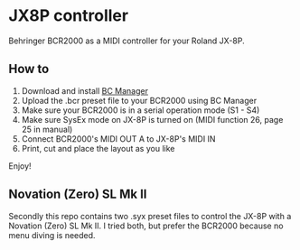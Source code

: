 # JX8P controller

Behringer BCR2000 as a MIDI controller for your Roland JX-8P.

## How to

1. Download and install [BC Manager](https://mountainutilities.eu/bcmanager)
2. Upload the .bcr preset file to your BCR2000 using BC Manager
3. Make sure your BCR2000 is in a serial operation mode (S1 - S4)
4. Make sure SysEx mode on JX-8P is turned on (MIDI function 26, page 25 in manual)
5. Connect BCR2000's MIDI OUT A to JX-8P's MIDI IN
6. Print, cut and place the layout as you like

Enjoy!

## Novation (Zero) SL Mk II

Secondly this repo contains two .syx preset files to control the JX-8P with a Novation (Zero) SL Mk II. I tried both, but prefer the BCR2000 because no menu diving is needed.
